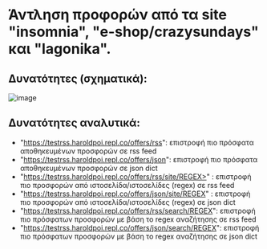 # Άντληση προφορών από τα site "insomnia", "e-shop/crazysundays" και "lagonika".

## Δυνατότητες (σχηματικά):
![image](https://user-images.githubusercontent.com/55174356/213921211-155a4bc4-7867-41f0-b7f1-69e318ad191c.png)

## Δυνατότητες αναλυτικά:
- "https://testrss.haroldpoi.repl.co/offers/rss": επιστροφή πιο πρόσφατα αποθηκευμένων προσφορών σε rss feed
- "https://testrss.haroldpoi.repl.co/offers/json": επιστροφή πιο πρόσφατα αποθηκευμένων προσφορών σε json dict
- "https://testrss.haroldpoi.repl.co/offers/rss/site/REGEX>" : επιστροφή πιο προσφορών από ιστοσελίδα/ιστοσελίδες (regex) σε rss feed
- "https://testrss.haroldpoi.repl.co/offers/json/site/REGEX" : επιστροφή πιο προσφορών από ιστοσελίδα/ιστοσελίδες (regex) σε json dict
- "https://testrss.haroldpoi.repl.co/offers/rss/search/REGEX": επιστροφή πιο πρόσφατων προσφορών με βάση το regex αναζήτησης σε rss feed
- "https://testrss.haroldpoi.repl.co/offers/json/search/REGEX": επιστροφή πιο πρόσφατων προσφορών με βάση το regex αναζήτησης σε json dict
